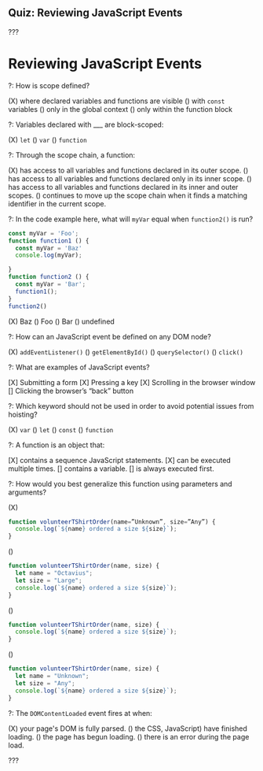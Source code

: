 ## Quiz: Reviewing JavaScript Events

???

# Reviewing JavaScript Events

?: How is scope defined?

(X) where declared variables and functions are visible
() with `const` variables
() only in the global context
() only within the function block

?: Variables declared with ___ are block-scoped:

(X) `let`
() `var`
() `function`

?: Through the scope chain, a function:

(X) has access to all variables and functions declared in its outer scope.
() has access to all variables and functions declared only in its inner scope.
() has access to all variables and functions declared in its inner and outer scopes.
() continues to move up the scope chain when it finds a matching identifier in the current scope.

?: In the code example here, what will `myVar` equal when `function2()` is run?

```javascript
const myVar = 'Foo';
function function1 () {
  const myVar = 'Baz'
  console.log(myVar);

}
function function2 () {
  const myVar = 'Bar';
  function1();
}
function2()
````

(X) Baz
() Foo
() Bar
() undefined

?: How can an JavaScript event be defined on any DOM node?

(X) `addEventListener()`
() `getElementById()`
() `querySelector()`
() `click()`

?: What are examples of JavaScript events?

[X] Submitting a form
[X] Pressing a key
[X] Scrolling in the browser window
[] Clicking the browser’s “back” button

?: Which keyword should not be used in order to avoid potential issues from hoisting?

(X) `var`
() `let`
() `const`
() `function`

?: A function is an object that:

[X] contains a sequence JavaScript statements.
[X] can be executed multiple times.
[] contains a variable.
[] is always executed first.

?: How would you best generalize this function using parameters and arguments?

(X)
```javascript
function volunteerTShirtOrder(name=”Unknown”, size=”Any”) {
  console.log(`${name} ordered a size ${size}`);
}
```
()
```javascript
function volunteerTShirtOrder(name, size) {
  let name = "Octavius";
  let size = "Large";
  console.log(`${name} ordered a size ${size}`);
}
```
()
```javascript
function volunteerTShirtOrder(name, size) {
  console.log(`${name} ordered a size ${size}`);
}
```
()
```javascript
function volunteerTShirtOrder(name, size) {
  let name = "Unknown";
  let size = "Any";
  console.log(`${name} ordered a size ${size}`);
}
```

?: The `DOMContentLoaded` event fires at when:

(X) your page's DOM is fully parsed.
() the CSS, JavaScript) have finished loading.
() the page has begun loading.
() there is an error during the page load.

???
